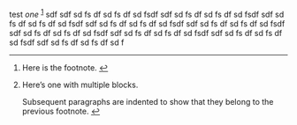 test *one* <sup><a href="#fn1" id="fnref1">1</a></sup>
sdf
sdf
sd
fs
df
sd
fs
df
sd
fsdf
sdf
sd
fs
df
sd
fs
df
sd
fsdf
sdf
sd
fs
df
sd
fs
df
sd
fsdf
sdf
sd
fs
df
sd
fs
df
sd
fsdf
sdf
sd
fs
df
sd
fs
df
sd
fsdf
sdf
sd
fs
df
sd
fs
df
sd
fsdf
sdf
sd
fs
df
sd
fs
df
sd
fsdf
sdf
sd
fs
df
sd
fs
df
sd
fsdf
sdf
sd
fs
df
sd
fs
df
sd
f

----

<section class="footnotes">
<ol class="footnotes-list">
<li id="fn1"  class="footnote-item"><p>Here is the footnote. <a href="#fnref1" class="footnote-backref">↩</a></p>
</li>
<li id="fn2"  class="footnote-item"><p>Here’s one with multiple blocks.</p>
<p>Subsequent paragraphs are indented to show that they
belong to the previous footnote. <a href="#fnref2" class="footnote-backref">↩</a></p>
</li>
</ol>
</section>
